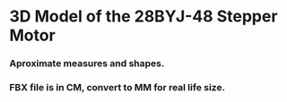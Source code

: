 # 3D Model of the 28BYJ-48 Stepper Motor

### Aproximate measures and shapes.
### FBX file is in CM, convert to MM for real life size.
